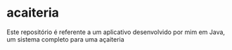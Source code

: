# acaiteria
Este repositório é referente a um aplicativo desenvolvido por mim em Java, um sistema completo para uma açaiteria
